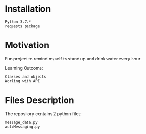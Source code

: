 # Installation

    Python 3.7.*
    requests package
   
# Motivation

Fun project to remind myself to stand up and drink water every hour.

Learning Outcome:

    Classes and objects
    Working with API
    
# Files Description

The repository contains 2 python files:
    
    message_data.py
    autoMessaging.py
